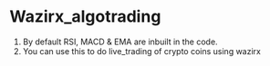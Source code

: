 # Wazirx_algotrading

1) By default RSI, MACD & EMA are inbuilt in the code.
2) You can use this to do live_trading of crypto coins using wazirx
